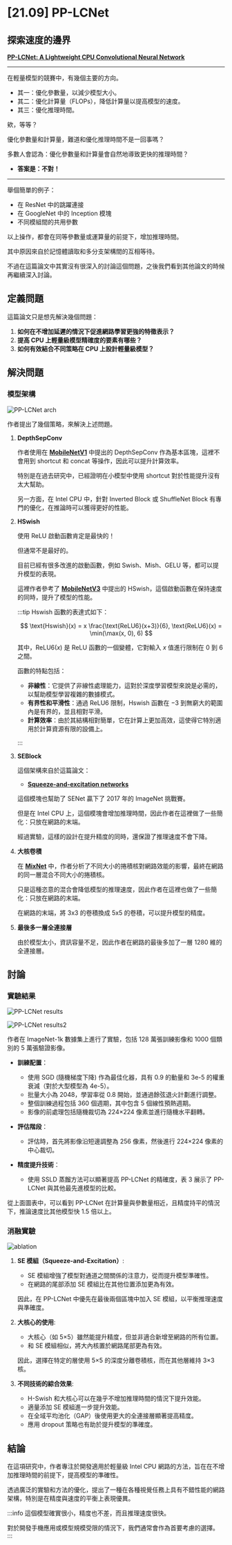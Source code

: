# [21.09] PP-LCNet

## 探索速度的邊界

[**PP-LCNet: A Lightweight CPU Convolutional Neural Network**](https://arxiv.org/abs/2109.15099)

---

在輕量模型的競賽中，有幾個主要的方向。

- 其一：優化參數量，以減少模型大小。
- 其二：優化計算量（FLOPs），降低計算量以提高模型的速度。
- 其三：優化推理時間。

欸，等等？

優化參數量和計算量，難道和優化推理時間不是一回事嗎？

多數人會認為：優化參數量和計算量會自然地導致更快的推理時間？

- **答案是：不對！**

---

舉個簡單的例子：

- 在 ResNet 中的跳躍連接
- 在 GoogleNet 中的 Inception 模塊
- 不同模組間的共用參數

以上操作，都會在同等參數量或運算量的前提下，增加推理時間。

其中原因來自於記憶體讀取和多分支架構間的互相等待。

不過在這篇論文中其實沒有很深入的討論這個問題，之後我們看到其他論文的時候再繼續深入討論。

## 定義問題

這篇論文只是想先解決幾個問題：

1. **如何在不增加延遲的情況下促進網路學習更強的特徵表示？**
2. **提高 CPU 上輕量級模型精確度的要素有哪些？**
3. **如何有效結合不同策略在 CPU 上設計輕量級模型？**

## 解決問題

### 模型架構

![PP-LCNet arch](./img/img1.jpg)

作者提出了幾個策略，來解決上述問題。

1. **DepthSepConv**

   作者使用在 [**MobileNetV1**](https://arxiv.org/abs/1704.04861) 中提出的 DepthSepConv 作為基本區塊，這裡不會用到 shortcut 和 concat 等操作，因此可以提升計算效率。

   特別是在過去研究中，已經證明在小模型中使用 shortcut 對於性能提升沒有太大幫助。

   另一方面，在 Intel CPU 中，針對 Inverted Block 或 ShuffleNet Block 有專門的優化，在推論時可以獲得更好的性能。

2. **HSwish**

   使用 ReLU 啟動函數肯定是最快的！

   但通常不是最好的。

   目前已經有很多改進的啟動函數，例如 Swish、Mish、GELU 等，都可以提升模型的表現。

   這裡作者參考了 [**MobileNetV3**](https://arxiv.org/abs/1905.02244) 中提出的 HSwish，這個啟動函數在保持速度的同時，提升了模型的性能。

   :::tip
   Hswish 函數的表達式如下：

   $$ \text{Hswish}(x) = x \frac{\text{ReLU6}(x+3)}{6}, \text{ReLU6}(x) = \min(\max(x, 0), 6) $$

   其中，$\text{ReLU6}(x)$ 是 ReLU 函數的一個變體，它對輸入 $x$ 值進行限制在 0 到 6 之間。

   函數的特點包括：

   - **非線性**：它提供了非線性處理能力，這對於深度學習模型來說是必需的，以幫助模型學習複雜的數據模式。
   - **有界性和平滑性**：通過 $\text{ReLU6}$ 限制，Hswish 函數在 $-3$ 到無窮大的範圍內是有界的，並且相對平滑。
   - **計算效率**：由於其結構相對簡單，它在計算上更加高效，這使得它特別適用於計算資源有限的設備上。

   :::

3. **SEBlock**

   這個架構來自於這篇論文：

   - [**Squeeze-and-excitation networks**](https://arxiv.org/abs/1709.01507)

   這個模塊也幫助了 SENet 贏下了 2017 年的 ImageNet 挑戰賽。

   但是在 Intel CPU 上，這個模塊會增加推理時間，因此作者在這裡做了一些簡化：只放在網路的末端。

   經過實驗，這樣的設計在提升精度的同時，還保證了推理速度不會下降。

4. **大核卷積**

   在 [**MixNet**](https://arxiv.org/abs/1907.09595) 中，作者分析了不同大小的捲積核對網路效能的影響，最終在網路的同一層混合不同大小的捲積核。

   只是這種恣意的混合會降低模型的推理速度，因此作者在這裡也做了一些簡化：只放在網路的末端。

   在網路的末端，將 3x3 的卷積換成 5x5 的卷積，可以提升模型的精度。

5. **最後多一層全連接層**

   由於模型太小，資訊容量不足，因此作者在網路的最後多加了一層 1280 維的全連接層。

## 討論

### 實驗結果

![PP-LCNet results](./img/img2.jpg)

![PP-LCNet results2](./img/img3.jpg)

作者在 ImageNet-1k 數據集上進行了實驗，包括 128 萬張訓練影像和 1000 個類別的 5 萬張驗證影像。

- **訓練配置**：

  - 使用 SGD (隨機梯度下降) 作為最佳化器，具有 0.9 的動量和 3e-5 的權重衰減（對於大型模型為 4e-5）。
  - 批量大小為 2048，學習率從 0.8 開始，並通過餘弦退火計劃進行調整。
  - 整個訓練過程包括 360 個週期，其中包含 5 個線性預熱週期。
  - 影像的前處理包括隨機裁切為 224×224 像素並進行隨機水平翻轉。

- **評估階段**：

  - 評估時，首先將影像沿短邊調整為 256 像素，然後進行 224×224 像素的中心裁切。

- **精度提升技術**：

  - 使用 SSLD 蒸餾方法可以顯著提高 PP-LCNet 的精確度，表 3 展示了 PP-LCNet 與其他最先進模型的比較。

從上面圖表中，可以看到 PP-LCNet 在計算量與參數量相近，且精度持平的情況下，推論速度比其他模型快 1.5 倍以上。

### 消融實驗

![ablation](./img/img4.jpg)

1. **SE 模組（Squeeze-and-Excitation）**:

   - SE 模組增強了模型對通道之間關係的注意力，從而提升模型準確性。
   - 在網路的尾部添加 SE 模組比在其他位置添加更為有效。

   因此，在 PP-LCNet 中優先在最後兩個區塊中加入 SE 模組，以平衡推理速度與準確度。

2. **大核心的使用**:

   - 大核心（如 5×5）雖然能提升精度，但並非適合新增至網路的所有位置。
   - 和 SE 模組相似，將大內核置於網路尾部更為有效。

   因此，選擇在特定的層使用 5×5 的深度分離卷積核，而在其他層維持 3×3 核。

3. **不同技術的綜合效果**:

   - H-Swish 和大核心可以在幾乎不增加推理時間的情況下提升效能。
   - 適量添加 SE 模組進一步提升效能。
   - 在全域平均池化（GAP）後使用更大的全連接層顯著提高精度。
   - 應用 dropout 策略也有助於提升模型的準確度。

## 結論

在這項研究中，作者專注於開發適用於輕量級 Intel CPU 網路的方法，旨在在不增加推理時間的前提下，提高模型的準確性。

透過廣泛的實驗和方法的優化，提出了一種在各種視覺任務上具有不錯性能的網路架構，特別是在精度與速度的平衡上表現優異。

:::info
這個模型確實很小，精度也不差，而且推理速度很快。

對於開發手機應用或模型規模受限的情況下，我們通常會作為首要考慮的選擇。
:::

